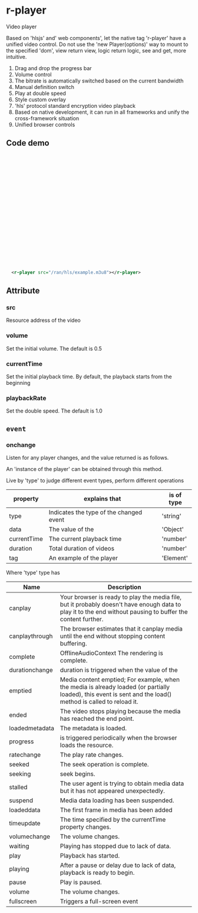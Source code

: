 # r-player

Video player

Based on 'hlsjs' and' web components', let the native tag 'r-player' have a unified video control.
Do not use the 'new Player(options)' way to mount to the specified 'dom', view return view, logic return logic, see and get, more intuitive.

1. Drag and drop the progress bar
2. Volume control
3. The bitrate is automatically switched based on the current bandwidth
4. Manual definition switch
5. Play at double speed
6. Style custom overlay
7. 'hls' protocol standard encryption video playback
8. Based on native development, it can run in all frameworks and unify the cross-framework situation
9. Unified browser controls

## Code demo

<r-player style="display: block;width:100%;max-width:600px;height:300px;" src="/ran/hls/example.m3u8"></r-player>

```xml
  <r-player src="/ran/hls/example.m3u8"></r-player>
```

## Attribute

### src

Resource address of the video

### volume

Set the initial volume. The default is 0.5

### currentTime

Set the initial playback time. By default, the playback starts from the beginning

### playbackRate

Set the double speed. The default is 1.0

## `event`

### onchange

Listen for any player changes, and the value returned is as follows.

An 'instance of the player' can be obtained through this method.

Live by 'type' to judge different event types, perform different operations

| property    | explains that                           | is of type |
| ----------- | --------------------------------------- | ---------- |
| type        | Indicates the type of the changed event | 'string'   |
| data        | The value of the                        | 'Object'   |
| currentTime | The current playback time               | 'number'   |
| duration    | Total duration of videos                | 'number'   |
| tag         | An example of the player                | 'Element'  |

Where 'type' type has

| Name | Description |
| -------------- | ------------------------------------------------------------------------------------------------------------------------------------------------------------ |
| canplay        | Your browser is ready to play the media file, but it probably doesn't have enough data to play it to the end without pausing to buffer the content further.  |
| canplaythrough | The browser estimates that it canplay media until the end without stopping content buffering.                                                                |
| complete       | OfflineAudioContext The rendering is complete.                                                                                                               |
| durationchange | duration is triggered when the value of the                                                                                                                  | duration property changes.         |
| emptied        | Media content emptied; For example, when the media is already loaded (or partially loaded), this event is sent and the load() method is called to reload it. |
| ended          | The video stops playing because the media has reached the end point.                                                                                         |
| loadedmetadata | The metadata is loaded.                                                                                                                                      |
| progress       | is triggered periodically when the browser loads the resource.                                                                                               |
| ratechange     | The play rate changes.                                                                                                                                       |
| seeked         | The seek operation is complete.                                                                                                                              |
| seeking        | seek begins.                                                                                                                                                 |
| stalled        | The user agent is trying to obtain media data but it has not appeared unexpectedly.                                                                          |
| suspend        | Media data loading has been suspended.                                                                                                                       |
| loadeddata     | The first frame in media has been added                                                                                                                      | media has loaded.                  |
| timeupdate     | The time specified by the currentTime property changes.                                                                                                      | currentTime attribute has changed. |
| volumechange   | The volume changes.                                                                                                                                          |
| waiting        | Playing has stopped due to lack of data.                                                                                                                     |
| play           | Playback has started.                                                                                                                                        |
| playing        | After a pause or delay due to lack of data, playback is ready to begin.                                                                                      |
| pause          | Play is paused.                                                                                                                                              |
| volume         | The volume changes.                                                                                                                                          |
| fullscreen     | Triggers a full-screen event                                                                                                                                 |
